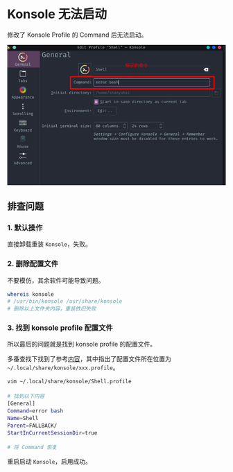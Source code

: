 # Konsole 无法启动

修改了 Konsole Profile 的 Command 后无法启动。

![Konsole 无法启动](./assets/konsole-profile-command.png)

## 排查问题

### 1. 默认操作

直接卸载重装 `Konsole`，失败。

### 2. 删除配置文件

不要模仿，其余软件可能导致问题。

```bash
whereis konsole
# /usr/bin/konsole /usr/share/konsole
# 删除以上文件夹内容，重装依旧失败
```

### 3. 找到 konsole profile 配置文件

所以最后的问题就是找到 konsole profile 的配置文件。

多番查找下找到了参考[内容](https://forum.manjaro.org/t/konsole-settings-are-not-persistent/2471/6)，其中指出了配置文件所在位置为 `~/.local/share/konsole/xxx.profile`。

```bash
vim ~/.local/share/konsole/Shell.profile

# 找到以下内容
[General]
Command=error bash
Name=Shell
Parent=FALLBACK/
StartInCurrentSessionDir=true

# 将 Command 恢复
```

重启启动 `Konsole`，启用成功。
